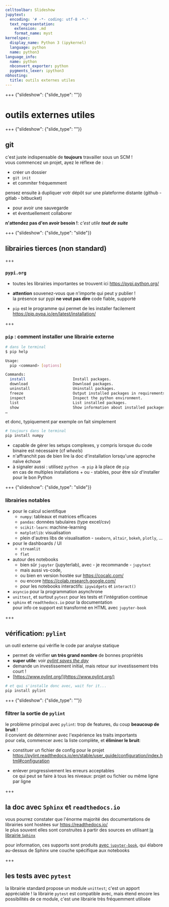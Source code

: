 ```yaml
---
celltoolbar: Slideshow
jupytext:
  encoding: '# -*- coding: utf-8 -*-'
  text_representation:
    extension: .md
    format_name: myst
kernelspec:
  display_name: Python 3 (ipykernel)
  language: python
  name: python3
language_info:
  name: python
  nbconvert_exporter: python
  pygments_lexer: ipython3
nbhosting:
  title: outils externes utiles
---
```


+++ {"slideshow": {"slide_type": ""}}

# outils externes utiles

+++ {"slideshow": {"slide_type": ""}}

## git

c'est juste indispensable de **toujours** travailler sous un SCM !  
vous commencez un projet, ayez le réflexe de :

* créer un dossier
* `git init`
* et commiter fréquemment

pensez ensuite à dupliquer votr dépôt sur une plateforme distante (github - gitlab - bitbucket)

* pour avoir une sauvegarde
* et éventuellement collaborer

**n'attendez pas d'en avoir besoin !**:  *c'est utile **tout de suite***

+++ {"slideshow": {"slide_type": "slide"}}

## librairies tierces (non standard)

+++

### `pypi.org`

* toutes les librairies importantes se trouvent ici  <https://pypi.python.org/>
* **attention** souvenez-vous que n'importe qui peut y publier !  
  la présence sur pypi **ne veut pas dire** code fiable, supporté

* `pip` est le programme qui permet de les installer facilement  
  <https://pip.pypa.io/en/latest/installation/>

+++

### `pip` : comment installer une librairie externe

```bash
# dans le terminal
$ pip help

Usage:
  pip <command> [options]

Commands:
  install                     Install packages.
  download                    Download packages.
  uninstall                   Uninstall packages.
  freeze                      Output installed packages in requirements format.
  inspect                     Inspect the python environment.
  list                        List installed packages.
  show                        Show information about installed packages.
…
```

et donc, typiquement par exemple on fait simplement

```bash
# toujours dans le terminal
pip install numpy
```

* capable de gérer les setups complexes, y compris lorsque du code binaire est nécessaire (cf *wheels*) 
* n'affranchit pas de bien lire la doc d'installation lorsqu'une approche naïve échoue
* à signaler aussi : utilisez
  `python -m pip` à la place de `pip`  
  en cas de multiples installations + ou - stables, pour être sûr d'installer pour le bon Python

+++ {"slideshow": {"slide_type": "slide"}}

### librairies notables

* pour le calcul scientifique
  * `numpy`: tableaux et matrices efficaces
  * `pandas`: données tabulaires (type excel/csv)
  * `scikit-learn`: machine-learning
  * `matplotlib`: visualisation
  * plein d'autres libs de visualisation - `seaborn`, `altair`, `bokeh`, `plotly`, ...
* pour le dashboards / UI
  * `streamlit`
  * `flet`
* autour des notebooks
  * bien sûr `jupyter` (jupyterlab), avec - je recommande - `jupytext`
  * mais aussi vs-code,
  * ou bien en version hostée sur <https://cocalc.com/>
  * ou encore <https://colab.research.google.com/>
  * pour les notebooks interactifs: `ipywidgets` et `interact()`
* `asyncio` pour la programmation asynchrone
* `unittest`, et surtout `pytest` pour les tests et l'intégration continue
* `sphinx` et `readthedocs.io` pour la documentation  
  pour info ce support est transformé en HTML avec `jupyter-book`

+++

## vérification: `pylint`

un outil externe qui vérifie le code par analyse statique

* permet de vérifier **un très grand nombre** de bonnes propriétés
* **super utile**: voir [*pylint saves the day*](https://codewithoutrules.com/2016/10/19/pylint/)
* demande un investissement initial, mais retour sur investissement très court !
* [https://www.pylint.org/](https://www.pylint.org/)

```bash
# et qui s'installe donc avec, wait for it...
pip install pylint
```

+++ {"slideshow": {"slide_type": ""}}

### filtrer la sortie de `pylint`

le problème principal avec `pylint`: trop de features, du coup **beaucoup de bruit** !  
il convient de déterminer avec l'expérience les traits importants  
pour cela, commencer avec la liste complète, et **éliminer le bruit**:

* constituer un fichier de config pour le projet  
  <https://pylint.readthedocs.io/en/stable/user_guide/configuration/index.html#configuration>

* enlever progressivement les erreurs acceptables  
  ce qui peut se faire à tous les niveaux: projet  ou fichier ou  même ligne par ligne

+++

## la doc avec `Sphinx` et `readthedocs.io`

vous pourrez constater que l'énorme majorité des documentations de librairies sont hostées sur <https://readthedocs.io/>  
le plus souvent elles sont construites à partir des sources en utilisant [la librairie `Sphinx`](https://www.sphinx-doc.org/en/master/)

pour information, ces supports sont produits [avec `jupyter-book`](https://jupyterbook.org/en/stable/intro.html), qui élabore au-dessus de Sphinx une couche spécifique aux notebooks

+++

## les tests avec `pytest`

la librairie standard propose un module `unittest`; c'est un apport appréciable ! 
la librairie `pytest` est compatible avec, mais étend encore les possibilités de ce module, c'est une librairie très fréquemment utilisée

